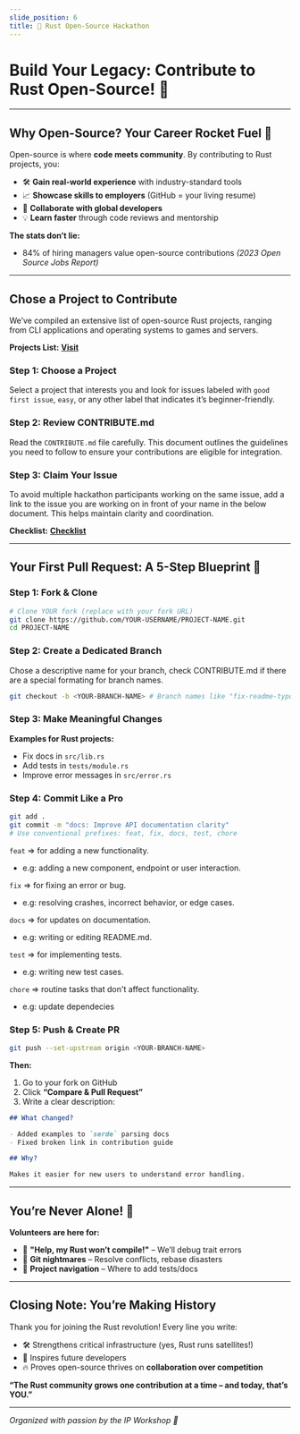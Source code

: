 ```yaml
---
slide_position: 6
title: 🦀 Rust Open-Source Hackathon
---
```


# **Build Your Legacy: Contribute to Rust Open-Source!** 🌟

---

## **Why Open-Source? Your Career Rocket Fuel** 🚀

Open-source is where **code meets community**. By contributing to Rust projects, you:

- 🛠️ **Gain real-world experience** with industry-standard tools
- 📈 **Showcase skills to employers** (GitHub = your living resume)
- 🤝 **Collaborate with global developers**
- 💡 **Learn faster** through code reviews and mentorship

**The stats don’t lie:**

- 84% of hiring managers value open-source contributions _(2023 Open Source Jobs Report)_

---

## Chose a Project to Contribute

We’ve compiled an extensive list of open-source Rust projects, ranging from CLI applications and operating systems to games and servers.

**Projects List:** **[Visit](https://docs.google.com/spreadsheets/d/17BxGBBtn4a0G2yWU_ngfr20-PePO-kfmuUku4ADwE7E/edit?usp=sharing)**

### Step 1: Choose a Project

Select a project that interests you and look for issues labeled with `good first issue`, `easy`, or any other label that indicates it’s beginner-friendly.

### Step 2: Review CONTRIBUTE.md

Read the `CONTRIBUTE.md` file carefully. This document outlines the guidelines you need to follow to ensure your contributions are eligible for integration.

### Step 3: Claim Your Issue

To avoid multiple hackathon participants working on the same issue, add a link to the issue you are working on in front of your name in the below document. This helps maintain clarity and coordination.

**Checklist:** **[Checklist](https://docs.google.com/spreadsheets/d/17BxGBBtn4a0G2yWU_ngfr20-PePO-kfmuUku4ADwE7E/edit?usp=sharing)**

---

## **Your First Pull Request: A 5-Step Blueprint** 🔧

### **Step 1: Fork & Clone**

```bash
# Clone YOUR fork (replace with your fork URL)
git clone https://github.com/YOUR-USERNAME/PROJECT-NAME.git
cd PROJECT-NAME
```

### **Step 2: Create a Dedicated Branch**

Chose a descriptive name for your branch, check CONTRIBUTE.md if there are a special formating for branch names.

```bash
git checkout -b <YOUR-BRANCH-NAME> # Branch names like "fix-readme-typo" work too!
```

### **Step 3: Make Meaningful Changes**

**Examples for Rust projects:**

- Fix docs in `src/lib.rs`
- Add tests in `tests/module.rs`
- Improve error messages in `src/error.rs`

### **Step 4: Commit Like a Pro**

```bash
git add .
git commit -m "docs: Improve API documentation clarity"
# Use conventional prefixes: feat, fix, docs, test, chore
```

`feat` => for adding a new functionality.

- e.g: adding a new component, endpoint or user interaction.

`fix` => for fixing an error or bug.

- e.g: resolving crashes, incorrect behavior, or edge cases.

`docs` => for updates on documentation.

- e.g: writing or editing README.md.

`test` => for implementing tests.

- e.g: writing new test cases.

`chore` => routine tasks that don't affect functionality.

- e.g: update dependecies

### **Step 5: Push & Create PR**

```bash
git push --set-upstream origin <YOUR-BRANCH-NAME>
```

**Then:**

1. Go to your fork on GitHub
2. Click **“Compare & Pull Request”**
3. Write a clear description:

```markdown
## What changed?

- Added examples to `serde` parsing docs
- Fixed broken link in contribution guide

## Why?

Makes it easier for new users to understand error handling.
```

---

## **You’re Never Alone!** 🙌

**Volunteers are here for:**

- 🚨 **"Help, my Rust won’t compile!"** – We’ll debug trait errors
- 🔄 **Git nightmares** – Resolve conflicts, rebase disasters
- 📜 **Project navigation** – Where to add tests/docs

---

## **Closing Note: You’re Making History**

Thank you for joining the Rust revolution! Every line you write:

- 🛠️ Strengthens critical infrastructure (yes, Rust runs satellites!)
- 🌱 Inspires future developers
- 🔥 Proves open-source thrives on **collaboration over competition**

**“The Rust community grows one contribution at a time – and today, that’s YOU.”**

---

_Organized with passion by the IP Workshop 🦀_
